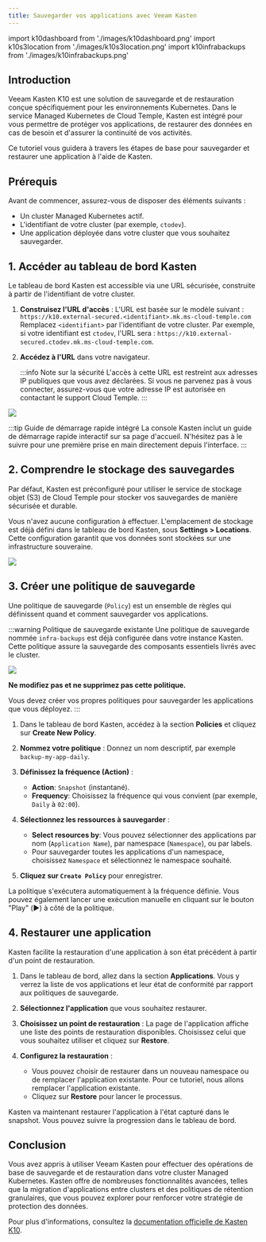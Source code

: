 ```yaml
---
title: Sauvegarder vos applications avec Veeam Kasten
---
```


import k10dashboard from './images/k10dashboard.png'
import k10s3location from './images/k10s3location.png'
import k10infrabackups from './images/k10infrabackups.png'

## Introduction

Veeam Kasten K10 est une solution de sauvegarde et de restauration conçue spécifiquement pour les environnements Kubernetes. Dans le service Managed Kubernetes de Cloud Temple, Kasten est intégré pour vous permettre de protéger vos applications, de restaurer des données en cas de besoin et d'assurer la continuité de vos activités.

Ce tutoriel vous guidera à travers les étapes de base pour sauvegarder et restaurer une application à l'aide de Kasten.

## Prérequis

Avant de commencer, assurez-vous de disposer des éléments suivants :
- Un cluster Managed Kubernetes actif.
- L'identifiant de votre cluster (par exemple, `ctodev`).
- Une application déployée dans votre cluster que vous souhaitez sauvegarder.

## 1. Accéder au tableau de bord Kasten

Le tableau de bord Kasten est accessible via une URL sécurisée, construite à partir de l'identifiant de votre cluster.

1.  **Construisez l'URL d'accès** :
    L'URL est basée sur le modèle suivant : `https://k10.external-secured.<identifiant>.mk.ms-cloud-temple.com`
    Remplacez `<identifiant>` par l'identifiant de votre cluster. Par exemple, si votre identifiant est `ctodev`, l'URL sera : `https://k10.external-secured.ctodev.mk.ms-cloud-temple.com`.

2.  **Accédez à l'URL** dans votre navigateur.

    :::info Note sur la sécurité
    L'accès à cette URL est restreint aux adresses IP publiques que vous avez déclarées. Si vous ne parvenez pas à vous connecter, assurez-vous que votre adresse IP est autorisée en contactant le support Cloud Temple.
    :::

<img src={k10dashboard} />

:::tip Guide de démarrage rapide intégré
La console Kasten inclut un guide de démarrage rapide interactif sur sa page d'accueil. N'hésitez pas à le suivre pour une première prise en main directement depuis l'interface.
:::

## 2. Comprendre le stockage des sauvegardes

Par défaut, Kasten est préconfiguré pour utiliser le service de stockage objet (S3) de Cloud Temple pour stocker vos sauvegardes de manière sécurisée et durable.

Vous n'avez aucune configuration à effectuer. L'emplacement de stockage est déjà défini dans le tableau de bord Kasten, sous **Settings > Locations**. Cette configuration garantit que vos données sont stockées sur une infrastructure souveraine.

<img src={k10s3location} />

## 3. Créer une politique de sauvegarde

Une politique de sauvegarde (`Policy`) est un ensemble de règles qui définissent quand et comment sauvegarder vos applications.

:::warning Politique de sauvegarde existante
Une politique de sauvegarde nommée `infra-backups` est déjà configurée dans votre instance Kasten. Cette politique assure la sauvegarde des composants essentiels livrés avec le cluster.

<img src={k10infrabackups} />

**Ne modifiez pas et ne supprimez pas cette politique.**

Vous devez créer vos propres politiques pour sauvegarder les applications que vous déployez.
:::

1.  Dans le tableau de bord Kasten, accédez à la section **Policies** et cliquez sur **Create New Policy**.

2.  **Nommez votre politique** : Donnez un nom descriptif, par exemple `backup-my-app-daily`.

3.  **Définissez la fréquence (Action)** :
    - **Action**: `Snapshot` (instantané).
    - **Frequency**: Choisissez la fréquence qui vous convient (par exemple, `Daily` à `02:00`).

4.  **Sélectionnez les ressources à sauvegarder** :
    - **Select resources by**: Vous pouvez sélectionner des applications par nom (`Application Name`), par namespace (`Namespace`), ou par labels.
    - Pour sauvegarder toutes les applications d'un namespace, choisissez `Namespace` et sélectionnez le namespace souhaité.

5.  **Cliquez sur `Create Policy`** pour enregistrer.

La politique s'exécutera automatiquement à la fréquence définie. Vous pouvez également lancer une exécution manuelle en cliquant sur le bouton "Play" (▶️) à côté de la politique.

## 4. Restaurer une application

Kasten facilite la restauration d'une application à son état précédent à partir d'un point de restauration.

1.  Dans le tableau de bord, allez dans la section **Applications**. Vous y verrez la liste de vos applications et leur état de conformité par rapport aux politiques de sauvegarde.

2.  **Sélectionnez l'application** que vous souhaitez restaurer.

3.  **Choisissez un point de restauration** :
    La page de l'application affiche une liste des points de restauration disponibles. Choisissez celui que vous souhaitez utiliser et cliquez sur **Restore**.

4.  **Configurez la restauration** :
    - Vous pouvez choisir de restaurer dans un nouveau namespace ou de remplacer l'application existante. Pour ce tutoriel, nous allons remplacer l'application existante.
    - Cliquez sur **Restore** pour lancer le processus.

Kasten va maintenant restaurer l'application à l'état capturé dans le snapshot. Vous pouvez suivre la progression dans le tableau de bord.

## Conclusion

Vous avez appris à utiliser Veeam Kasten pour effectuer des opérations de base de sauvegarde et de restauration dans votre cluster Managed Kubernetes. Kasten offre de nombreuses fonctionnalités avancées, telles que la migration d'applications entre clusters et des politiques de rétention granulaires, que vous pouvez explorer pour renforcer votre stratégie de protection des données.

Pour plus d'informations, consultez la [documentation officielle de Kasten K10](https://docs.kasten.io/latest/).
